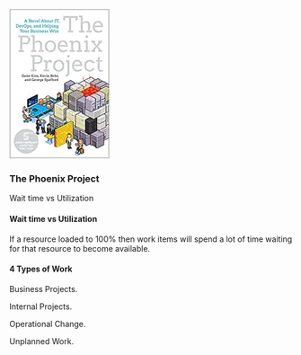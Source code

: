 ![cover](cover.jpg)

### The Phoenix Project 

Wait time vs Utilization 
#### Wait time vs Utilization 

If a resource loaded to 100% then work items will spend a lot of time waiting for that resource to become available.

#### 4 Types of Work

Business Projects.

Internal Projects.

Operational Change.

Unplanned Work.